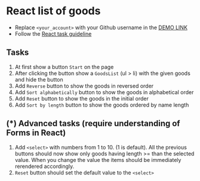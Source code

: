 # React list of goods
- Replace `<your_account>` with your Github username in the [DEMO LINK](https://AnastasiiaBortnichuk.github.io/react_list-of-goods/)
- Follow the [React task guideline](https://github.com/mate-academy/react_task-guideline#react-tasks-guideline)

## Tasks
1. At first show a button `Start` on the page
1. After clicking the button show a `GoodsList` (ul > li) with the given goods and hide the button
1. Add `Reverse` button to show the goods in reversed order
1. Add `Sort alphabetically` button to show the goods in alphabetical order
1. Add `Reset` button to show the goods in the initial order
1. Add `Sort by length` button to show the goods ordered by name length

## (*) Advanced tasks (require understanding of Forms in React)
1. Add `<select>` with numbers from 1 to 10. (1 is default). All the previous buttons
  should now show only goods having length >= than the selected value. When you change the
  value the items should be immediately rerendered accordingly.
1. `Reset` button should set the default value to the `<select>`
